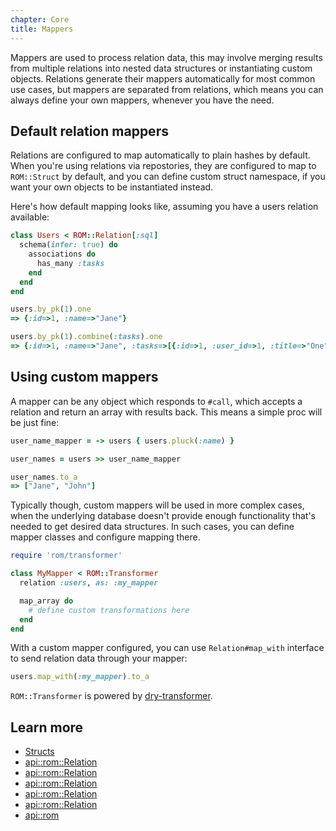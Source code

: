 ```yaml
---
chapter: Core
title: Mappers
---
```


Mappers are used to process relation data, this may involve merging results from multiple relations into nested data structures or instantiating custom objects. Relations generate their mappers automatically for most common use cases, but mappers are separated from relations, which means you can always define your own mappers, whenever you have the need.

## Default relation mappers

Relations are configured to map automatically to plain hashes by default. When you're using relations via repostories, they are configured to map to `ROM::Struct` by default, and you can define custom struct namespace, if you want your own objects to be instantiated instead.

Here's how default mapping looks like, assuming you have a users relation available:

``` ruby
class Users < ROM::Relation[:sql]
  schema(infer: true) do
    associations do
      has_many :tasks
    end
  end
end

users.by_pk(1).one
=> {:id=>1, :name=>"Jane"}

users.by_pk(1).combine(:tasks).one
=> {:id=>1, :name=>"Jane", :tasks=>[{:id=>1, :user_id=>1, :title=>"One"}, {:id=>2, :user_id=>1, :title=>"Two"}]}
```

## Using custom mappers

A mapper can be any object which responds to `#call`, which accepts a relation and return an array with results back. This means a simple proc will be just fine:

``` ruby
user_name_mapper = -> users { users.pluck(:name) }

user_names = users >> user_name_mapper

user_names.to_a
=> ["Jane", "John"]
```

Typically though, custom mappers will be used in more complex cases, when the underlying database doesn't provide enough functionality that's needed to get desired data structures. In such cases, you can define mapper classes and configure mapping there.

``` ruby
require 'rom/transformer'

class MyMapper < ROM::Transformer
  relation :users, as: :my_mapper

  map_array do
    # define custom transformations here
  end
end
```

With a custom mapper configured, you can use `Relation#map_with` interface to send relation data through your mapper:

``` ruby
users.map_with(:my_mapper).to_a
```

`ROM::Transformer` is powered by [dry-transformer](https://dry-rb.org/gems/dry-transformer).

## Learn more

* [Structs](/learn/core/%{version}/structs)
* [api::rom::Relation](.schema)
* [api::rom::Relation](.auto_struct)
* [api::rom::Relation](.struct_namespace)
* [api::rom::Relation](#map_to)
* [api::rom::Relation](#map_with)
* [api::rom](Transformer)
